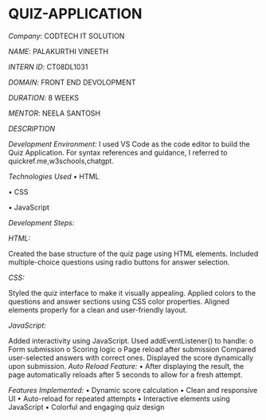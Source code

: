 # QUIZ-APPLICATION
*Company*: CODTECH IT SOLUTION

*NAME*: PALAKURTHI VINEETH

*INTERN ID*: CT08DL1031

*DOMAIN*: FRONT END DEVOLOPMENT

*DURATION*: 8 WEEKS

*MENTOR*: NEELA SANTOSH

*DESCRIPTION*

*Development Environment:*
  I used  VS Code  as the code editor to build the Quiz Application. For syntax references and guidance, I referred to quickref.me,w3schools,chatgpt.

*Technologies Used*
  •	HTML
  
  •	CSS
  
  •	JavaScript

  
*Development Steps:*

*HTML:*

  Created the base structure of the quiz page using  HTML elements.
  Included multiple-choice questions using radio buttons  for answer selection.
  
*CSS:*

  Styled the quiz interface to make it visually appealing.
  Applied colors to the questions and answer sections using CSS color properties.
  Aligned elements properly for a clean and user-friendly layout.
  
*JavaScript:*

  Added interactivity using JavaScript.
  Used addEventListener() to handle:
    o	Form submission
    o	Scoring logic
    o	Page reload after submission
  Compared user-selected answers with correct ones.
  Displayed the score dynamically upon submission.
*Auto Reload Feature:*
  •	After displaying the result, the page automatically reloads after 5 seconds to allow   for a fresh attempt.

*Features Implemented:*
  •	Dynamic score calculation
  •	Clean and responsive UI
  •	Auto-reload for repeated attempts
  •	Interactive elements using JavaScript
  •	Colorful and engaging quiz design


